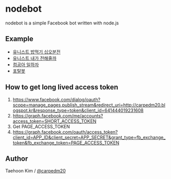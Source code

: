 nodebot
=====

nodebot is a simple Facebook bot written with node.js


Example
-------

- [유니스트 밥먹기 십오분전](https://github.com/carpedm20/bap-15min-before/)
- [유니스트 내가 전해줄까](https://github.com/carpedm20/UNIST-FedEx)
- [컴공아 일하자](https://github.com/carpedm20/comgong-job)
- [포탈봇](https://github.com/carpedm20/UNIST-portal-bot)


How to get long lived access token
----------------------------------

1. https://www.facebook.com/dialog/oauth?scope=manage_pages,publish_stream&redirect_uri=http://carpedm20.blogspot.kr&response_type=token&client_id=641444019231608
2. https://graph.facebook.com/me/accounts?access_token=SHORT_ACCESS_TOKEN
3. Get PAGE_ACCESS_TOKEN
4. https://graph.facebook.com/oauth/access_token?client_id=APP_ID&client_secret=APP_SECRET&grant_type=fb_exchange_token&fb_exchange_token=PAGE_ACCESS_TOKEN


Author
------

Taehoon Kim / [@carpedm20](http://carpedm20.github.io/about/)
